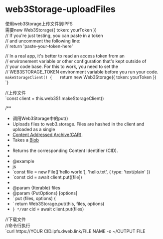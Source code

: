 # web3Storage-uploadFiles  
使用web3Storage上传文件到IPFS  
需要new Web3Storage({ token: yourToken })  
// If you're just testing, you can paste in a token  
// and uncomment the following line:  
// return 'paste-your-token-here'  
  
// In a real app, it's better to read an access token from an   
// environement variable or other configuration that's kept outside of   
// your code base. For this to work, you need to set the  
// WEB3STORAGE_TOKEN environment variable before you run your code.  
`makeStorageClient() {  
`    return new Web3Storage({ token: yourToken })  
`}  
  
//上传文件  
`const client = this.web3S1.makeStorageClient()  
  
/**
* 调用Web3Storage中的put()
* Uploads files to web3.storage. Files are hashed in the client and uploaded as a single
* [Content Addressed Archive(CAR)](https://github.com/ipld/specs/blob/master/block-layer/content-addressable-archives.md).
* Takes a [Blob](https://developer.mozilla.org/en-US/docs/Web/API/Blob/Blob)
*
* Returns the corresponding Content Identifier (CID).
*
* @example
* js
* `const file = new File(['hello world'], 'hello.txt', { type: 'text/plain' })
* `const cid = await client.put([file])
* 
* @param {Iterable<Filelike>} files
* @param {PutOptions} [options]
* ` put (files, options) {
* `   return Web3Storage.put(this, files, options)
* ` }
*/
`var cid = await client.put(files)  
  
//下载文件   
//命令行执行  
`curl https://YOUR CID.ipfs.dweb.link/FILE NAME -o ~/OUTPUT FILE  
